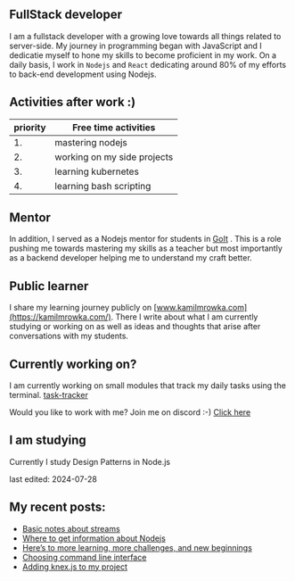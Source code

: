 ## FullStack developer
I am a fullstack developer with a growing love towards all things related to server-side. My journey in programming began with JavaScript and I dedicatie myself to hone my skills to become proficient in my work.
On a daily basis, I work in `Nodejs` and `React` dedicating around 80% of my efforts to back-end development using Nodejs.

## Activities after work  :)

| priority | Free time activities        |
| -------- | --------------------------- |
| 1.       | mastering nodejs            |
| 2.       | working on my side projects |
| 3.       | learning kubernetes         |
| 4.       | learning bash scripting     |

## Mentor
In addition, I served as a Nodejs mentor for students in [GoIt](https://goit.global/) . This is a role pushing me towards mastering my skills as a teacher but most importantly as a backend developer helping me to understand my craft better.

## Public learner
I share my learning journey publicly on [www.kamilmrowka.com](https://kamilmrowka.com/). There I write about what I am currently studying or working on as well as ideas and thoughts that arise after conversations with my students.

## Currently working on?
I am currently working on small modules that track my daily tasks using the terminal.
[task-tracker](https://github.com/KamilMr/task-tracker)

Would you like to work with me? Join me on discord :-)
[Click here](https://discord.gg/Rk3hME8rfq)

## I am studying
Currently I study Design Patterns in Node.js

last edited: 2024-07-28

## My recent posts:
<!-- BLOG-POST-LIST:START -->
- [Basic notes about streams](https://kamilmrowka.com/posts/node-streams-1)
- [Where to get information about Nodejs](https://kamilmrowka.com/posts/nodejs-resources)
- [Here’s to more learning, more challenges, and new beginnings](https://kamilmrowka.com/posts/end-and-new-beginning)
- [Choosing command line interface](https://kamilmrowka.com/posts/task-tracker-commandline-interface)
- [Adding knex.js to my project](https://kamilmrowka.com/posts/task-tracker-knexjs)
<!-- BLOG-POST-LIST:END -->
